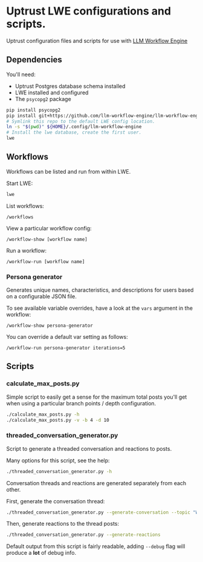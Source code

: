 # Uptrust LWE configurations and scripts.

Uptrust configuration files and scripts for use with [LLM Workflow Engine](https://github.com/llm-workflow-engine/llm-workflow-engine)

## Dependencies

You'll need:

* Uptrust Postgres database schema installed
* LWE installed and configured
* The `psycopg2` package

```bash
pip install psycopg2
pip install git+https://github.com/llm-workflow-engine/llm-workflow-engine
# Symlink this repo to the default LWE config location.
ln -s "$(pwd)" ${HOME}/.config/llm-workflow-engine
# Install the lwe database, create the first user.
lwe
```

## Workflows

Workflows can be listed and run from within LWE.

Start LWE:

```bash
lwe
```

List workflows:

```
/workflows
```

View a particular workflow config:

```
/workflow-show [workflow name]
```

Run a workflow:

```
/workflow-run [workflow name]
```

### Persona generator

Generates unique names, characteristics, and descriptions for users based on a configurable JSON file.

To see available variable overrides, have a look at the `vars` argument in the workflow:

```
/workflow-show persona-generator
```

You can override a default var setting as follows:

```
/workflow-run persona-generator iterations=5
```

## Scripts

### calculate_max_posts.py

Simple script to easily get a sense for the maximum total posts you'll get when using a particular branch points / depth configuration.

```bash
./calculate_max_posts.py -h
./calculate_max_posts.py -v -b 4 -d 10
```

### threaded_conversation_generator.py

Script to generate a threaded conversation and reactions to posts.

Many options for this script, see the help:

```bash
./threaded_conversation_generator.py -h
```

Conversation threads and reactions are generated separately from each other.

First, generate the conversation thread:

```bash
./threaded_conversation_generator.py --generate-conversation --topic "War solves nothing" --branch-depth 3 --subtopic-max 2 --thread-length-max 8
```

Then, generate reactions to the thread posts:

```bash
./threaded_conversation_generator.py --generate-reactions
```

Default output from this script is fairly readable, adding `--debug` flag will produce a **lot** of debug info.
